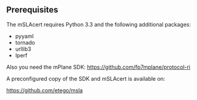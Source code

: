 ## Prerequisites

The mSLAcert requires Python 3.3 and the following additional packages:

- pyyaml
- tornado
- urllib3
- Iperf

Also you need the mPlane SDK:
https://github.com/fp7mplane/protocol-ri

A preconfigured copy of the SDK and mSLAcert is available on:

https://github.com/etego/msla